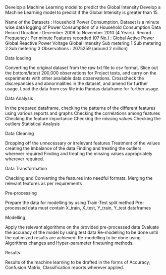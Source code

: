 Develop a Machine Learning model to predict the Global Intensity
Develop a Machine Learning model to predict if the Global Intensity is greater than 15.


Name of the Datasets : Household Power Consumption.
Dataset is a minute wise data logging of Power Consumption of a Household Consumption
Data Record Duration : December 2006 to November 2010 (4 Years).
Record Frequency : Per minute
Features recorded (07 No.) :
Global Active Power
Global Reactive Power
Voltage
Global Intensity
Sub metering 1
Sub metering 2
Sub metering 3
Observations : 2075259 (around 2 million)
 
 
 Data loading
 
Converting the original dataset from the raw txt file to csv format.
Slice out the bottom/latest 200,000 observations for Project tests, and carry on the experiments with other available data observations.
Crosscheck the discrepancies and abnormalities in the dataset, and amend for further usage.
Load the data from csv file into Pandas dataframe for further usage.

Data Analysis

In the prepared dataframe, checking the patterns of the different features using various reports and graphs
Checking the correlations among features
Checking the feature importance
Checking the missing values
Checking the outliers
Statistical Analysis

Data Cleaning

Dropping off the unnecessary or irrelevant features
Treatment of the values creating the imbalance of the data
Finding and treating the outliers wherever required
Finding and treating the missing values appropriately wherever required.

Data Transformation

Checking and Converting the features into needful formats.
Merging the relevant features as per requirements

Pre-processing

Prepare the data for modelling by using Train-Test split method
Pre-processed data must contain X_train, X_test, Y_train, Y_test dataframes

Modelling

Apply the relevant algorithms on the provided pre-processed data
Evaluate the accuracy of the model by using test data
Re-modelling to be done until the optimized results are achieved.
Re-modelling to be done using Algorithms changes and Hyper-parameter finetuning methods.

Results

Results of the machine learning to be drafted in the forms of Accuracy, Confusion Matrix, Classification reports wherever applied.

